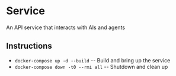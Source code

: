 # Service

An API service that interacts with AIs and agents

## Instructions

-   `docker-compose up -d --build` -- Build and bring up the service
-   `docker-compose down -t0 --rmi all` -- Shutdown and clean up

